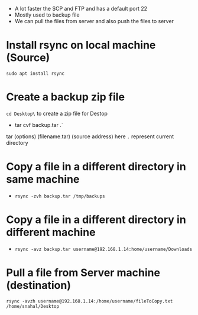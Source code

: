* A lot faster the SCP and FTP and has a default port 22
* Mostly used to backup file
* We can pull the files from server and also push the files to server

# Install rsync on local machine (Source)
`sudo apt install rsync`

# Create a backup zip file
`cd Desktop\` to create a zip file for Destop

* tar cvf backup.tar .`

tar (options) (filename.tar) (source address) here `.` represent current directory

# Copy a file in a different directory in same machine
* `rsync -zvh backup.tar /tmp/backups`

# Copy a file in a different directory in different machine
* `rsync -avz backup.tar username@192.168.1.14:home/username/Downloads`

# Pull a file from Server machine (destination) 

`rsync -avzh username@192.168.1.14:/home/username/fileToCopy.txt /home/snahal/Desktop`
